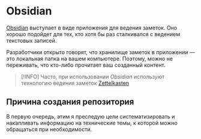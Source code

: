 # Obsidian

[Obsidian](http://obsidian.md) выступает в виде приложения для ведения заметок. Оно хорошо подойдет для тех, кто хотя бы раз сталкивался с ведением текстовых записей.

Разработчики открыто говорят, что хранилище заметок в приложении — это локальная папка на вашем компьютере. Поэтому, можно не переживать, что кто-либо прочитает ваш созданный контент.

> [!INFO]
> Часто, при использовании _Obsidian_ используют технологию ведения заметок [Zettelkasten](https://obsidian.rocks/getting-started-with-zettelkasten-in-obsidian/)
## Причина создания репозитория

В первую очередь, этим я преследую цели систематизировать и накапливать информацию на технические темы, к которой можно обращаться при необходимости. 
